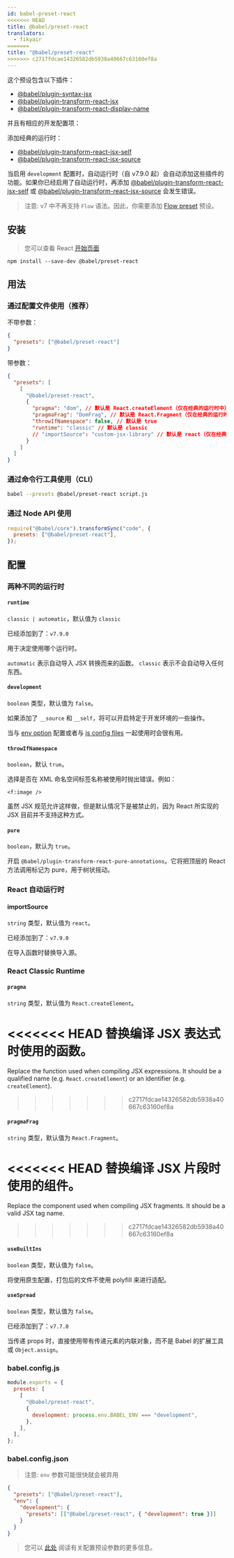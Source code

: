 ```yaml
---
id: babel-preset-react
<<<<<<< HEAD
title: @babel/preset-react
translators:
  - fikyair
=======
title: "@babel/preset-react"
>>>>>>> c2717fdcae14326582db5938a40667c63160ef8a
---
```


这个预设包含以下插件：

- [@babel/plugin-syntax-jsx](plugin-syntax-jsx.md)
- [@babel/plugin-transform-react-jsx](plugin-transform-react-jsx.md)
- [@babel/plugin-transform-react-display-name](plugin-transform-react-display-name.md)

并且有相应的开发配置项：

添加经典的运行时：

- [@babel/plugin-transform-react-jsx-self](plugin-transform-react-jsx-self.md)
- [@babel/plugin-transform-react-jsx-source](plugin-transform-react-jsx-source.md)

当启用 `development` 配置时，自动运行时（自 v7.9.0 起）会自动添加这些插件的功能。如果你已经启用了自动运行时，再添加 [@babel/plugin-transform-react-jsx-self](plugin-transform-react-jsx-self.md) 或 [@babel/plugin-transform-react-jsx-source](plugin-transform-react-jsx-source.md) 会发生错误。

> 注意: v7 中不再支持 `Flow` 语法。因此，你需要添加 [Flow preset](preset-flow.md) 预设。

## 安装

> 您可以查看 React [开始页面](https://facebook.github.io/react/docs/hello-world.html)

```shell npm2yarn
npm install --save-dev @babel/preset-react
```

## 用法

### 通过配置文件使用（推荐）

不带参数：

```json title="babel.config.json"
{
  "presets": ["@babel/preset-react"]
}
```

带参数：

```json title="babel.config.json"
{
  "presets": [
    [
      "@babel/preset-react",
      {
        "pragma": "dom", // 默认是 React.createElement（仅在经典的运行时中）
        "pragmaFrag": "DomFrag", // 默认是 React.Fragment（仅在经典的运行时中）
        "throwIfNamespace": false, // 默认是 true
        "runtime": "classic" // 默认是 classic
        // "importSource": "custom-jsx-library" // 默认是 react（仅在经典的运行时中）
      }
    ]
  ]
}
```

### 通过命令行工具使用（CLI）

```sh title="Shell"
babel --presets @babel/preset-react script.js
```

### 通过 Node API 使用

```js title="JavaScript"
require("@babel/core").transformSync("code", {
  presets: ["@babel/preset-react"],
});
```

## 配置

### 两种不同的运行时

#### `runtime`

`classic | automatic`，默认值为 `classic`

已经添加到了：`v7.9.0`

用于决定使用哪个运行时。

`automatic` 表示自动导入 JSX 转换而来的函数。 `classic` 表示不会自动导入任何东西。

#### `development`

`boolean` 类型，默认值为 `false`。

如果添加了 `__source` 和 `__self`，将可以开启特定于开发环境的一些操作。

当与 [env option](options.md#env) 配置或者与 [js config files](config-files.md#javascript) 一起使用时会很有用。

#### `throwIfNamespace`

`boolean`，默认 `true`。

选择是否在 XML 命名空间标签名称被使用时抛出错误。例如：

    <f:image />

虽然 JSX 规范允许这样做，但是默认情况下是被禁止的，因为 React 所实现的 JSX 目前并不支持这种方式。

#### `pure`

`boolean`，默认为 `true`。

开启 `@babel/plugin-transform-react-pure-annotations`。它将把顶层的 React 方法调用标记为 pure，用于树状摇动。

### React 自动运行时

#### importSource

`string` 类型，默认值为 `react`。

已经添加到了：`v7.9.0`

在导入函数时替换导入源。

### React Classic Runtime

#### `pragma`

`string` 类型，默认值为 `React.createElement`。

<<<<<<< HEAD
替换编译 JSX 表达式时使用的函数。
=======
Replace the function used when compiling JSX expressions. It should be a qualified name (e.g. `React.createElement`) or an identifier (e.g. `createElement`).
>>>>>>> c2717fdcae14326582db5938a40667c63160ef8a

#### `pragmaFrag`

`string` 类型，默认值为 `React.Fragment`。

<<<<<<< HEAD
替换编译 JSX 片段时使用的组件。
=======
Replace the component used when compiling JSX fragments. It should be a valid JSX tag name.
>>>>>>> c2717fdcae14326582db5938a40667c63160ef8a

#### `useBuiltIns`

`boolean` 类型，默认值为 `false`。

将使用原生配置，打包后的文件不使用 polyfill 来进行适配。

#### `useSpread`

`boolean` 类型，默认值为 `false`。

已经添加到了：`v7.7.0`

当传递 props 时，直接使用带有传递元素的内联对象，而不是 Babel 的扩展工具或 `Object.assign`。

### babel.config.js

```js title="babel.config.js"
module.exports = {
  presets: [
    [
      "@babel/preset-react",
      {
        development: process.env.BABEL_ENV === "development",
      },
    ],
  ],
};
```

### babel.config.json

> 注意: `env` 参数可能很快就会被弃用

```json title="babel.config.json"
{
  "presets": ["@babel/preset-react"],
  "env": {
    "development": {
      "presets": [["@babel/preset-react", { "development": true }]]
    }
  }
}
```

> 您可以 [此处](https://babeljs.io/docs/en/presets#preset-options) 阅读有关配置预设参数的更多信息。
